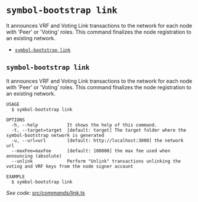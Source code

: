 `symbol-bootstrap link`
=======================

It announces VRF and Voting Link transactions to the network for each node with 'Peer' or 'Voting' roles. This command finalizes the node registration to an existing network.

* [`symbol-bootstrap link`](#symbol-bootstrap-link)

## `symbol-bootstrap link`

It announces VRF and Voting Link transactions to the network for each node with 'Peer' or 'Voting' roles. This command finalizes the node registration to an existing network.

```
USAGE
  $ symbol-bootstrap link

OPTIONS
  -h, --help           It shows the help of this command.
  -t, --target=target  [default: target] The target folder where the symbol-bootstrap network is generated
  -u, --url=url        [default: http://localhost:3000] the network url
  --maxFee=maxFee      [default: 100000] the max fee used when announcing (absolute)
  --unlink             Perform "Unlink" transactions unlinking the voting and VRF keys from the node signer account

EXAMPLE
  $ symbol-bootstrap link
```

_See code: [src/commands/link.ts](https://github.com/nemtech/symbol-bootstrap/blob/v0.3.2-alpha-202101111534-alpha-202101111918/src/commands/link.ts)_
